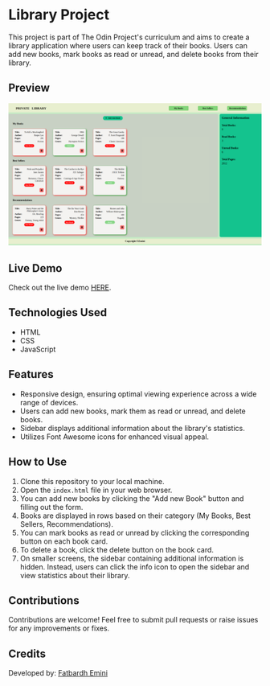 # Library Project

This project is part of The Odin Project's curriculum and aims to create a library application where users can keep track of their books. Users can add new books, mark books as read or unread, and delete books from their library.

## Preview
![Library Preview](library.png)

## Live Demo
Check out the live demo [HERE](https://fatbardheminii.github.io/library-TOP/).

## Technologies Used
- HTML
- CSS
- JavaScript

## Features
- Responsive design, ensuring optimal viewing experience across a wide range of devices.
- Users can add new books, mark them as read or unread, and delete books.
- Sidebar displays additional information about the library's statistics.
- Utilizes Font Awesome icons for enhanced visual appeal.

## How to Use
1. Clone this repository to your local machine.
2. Open the `index.html` file in your web browser.
3. You can add new books by clicking the "Add new Book" button and filling out the form.
4. Books are displayed in rows based on their category (My Books, Best Sellers, Recommendations).
5. You can mark books as read or unread by clicking the corresponding button on each book card.
6. To delete a book, click the delete button on the book card.
7. On smaller screens, the sidebar containing additional information is hidden. Instead, users can click the info icon to open the sidebar and view statistics about their library.
   
## Contributions
Contributions are welcome! Feel free to submit pull requests or raise issues for any improvements or fixes.

## Credits
Developed by: [Fatbardh Emini](https://github.com/fatbardheminii)
